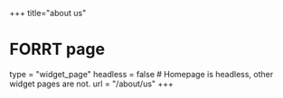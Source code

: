 +++
title="about us"
# FORRT page
type = "widget_page"
headless = false  # Homepage is headless, other widget pages are not.
url = "/about/us"
+++
